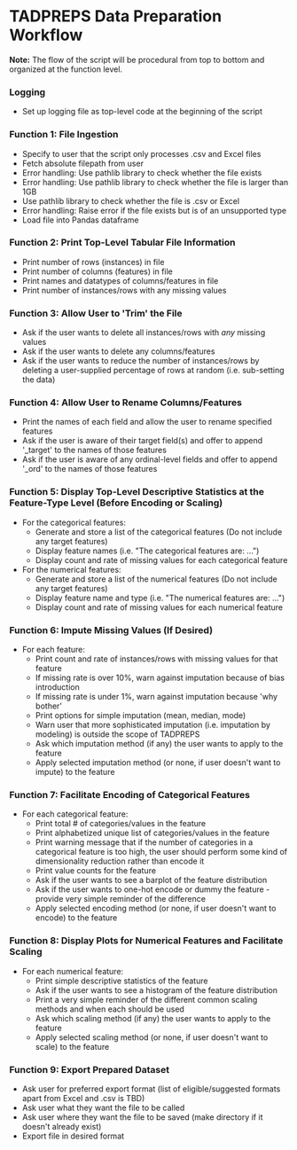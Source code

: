 # TADPREPS Data Preparation Workflow

**Note:** The flow of the script will be procedural from top to bottom and organized at the function level.

### Logging
- Set up logging file as top-level code at the beginning of the script

### Function 1: File Ingestion
- Specify to user that the script only processes .csv and Excel files 
- Fetch absolute filepath from user
- Error handling: Use pathlib library to check whether the file exists
- Error handling: Use pathlib library to check whether the file is larger than 1GB
- Use pathlib library to check whether the file is .csv or Excel
- Error handling: Raise error if the file exists but is of an unsupported type
- Load file into Pandas dataframe

### Function 2: Print Top-Level Tabular File Information
- Print number of rows (instances) in file
- Print number of columns (features) in file
- Print names and datatypes of columns/features in file
- Print number of instances/rows with any missing values

### Function 3: Allow User to 'Trim' the File
- Ask if the user wants to delete all instances/rows with *any* missing values
- Ask if the user wants to delete any columns/features
- Ask if the user wants to reduce the number of instances/rows by deleting a user-supplied percentage of rows at random (i.e. sub-setting the data)

### Function 4: Allow User to Rename Columns/Features
- Print the names of each field and allow the user to rename specified features
- Ask if the user is aware of their target field(s) and offer to append '_target' to the names of those features
- Ask if the user is aware of any ordinal-level fields and offer to append '_ord' to the names of those features

### Function 5: Display Top-Level Descriptive Statistics at the Feature-Type Level (Before Encoding or Scaling)
- For the categorical features:
  - Generate and store a list of the categorical features (Do not include any target features)
  - Display feature names (i.e. "The categorical features are: ...")
  - Display count and rate of missing values for each categorical feature
- For the numerical features:
  - Generate and store a list of the numerical features (Do not include any target features)
  - Display feature name and type (i.e. "The numerical features are: ...")
  - Display count and rate of missing values for each numerical feature

### Function 6: Impute Missing Values (If Desired)
- For each feature:
  - Print count and rate of instances/rows with missing values for that feature
  - If missing rate is over 10%, warn against imputation because of bias introduction
  - If missing rate is under 1%, warn against imputation because 'why bother'
  - Print options for simple imputation (mean, median, mode)
  - Warn user that more sophisticated imputation (i.e. imputation by modeling) is outside the scope of TADPREPS
  - Ask which imputation method (if any) the user wants to apply to the feature
  - Apply selected imputation method (or none, if user doesn't want to impute) to the feature

### Function 7: Facilitate Encoding of Categorical Features
- For each categorical feature:
  - Print total # of categories/values in the feature
  - Print alphabetized unique list of categories/values in the feature
  - Print warning message that if the number of categories in a categorical feature is too high, the user should perform some kind of dimensionality reduction rather than encode it
  - Print value counts for the feature
  - Ask if the user wants to see a barplot of the feature distribution
  - Ask if the user wants to one-hot encode or dummy the feature - provide very simple reminder of the difference
  - Apply selected encoding method (or none, if user doesn't want to encode) to the feature

### Function 8: Display Plots for Numerical Features and Facilitate Scaling
- For each numerical feature:
  - Print simple descriptive statistics of the feature
  - Ask if the user wants to see a histogram of the feature distribution
  - Print a very simple reminder of the different common scaling methods and when each should be used
  - Ask which scaling method (if any) the user wants to apply to the feature
  - Apply selected scaling method (or none, if user doesn't want to scale) to the feature

### Function 9: Export Prepared Dataset
- Ask user for preferred export format (list of eligible/suggested formats apart from Excel and .csv is TBD)
- Ask user what they want the file to be called
- Ask user where they want the file to be saved (make directory if it doesn't already exist)
- Export file in desired format
